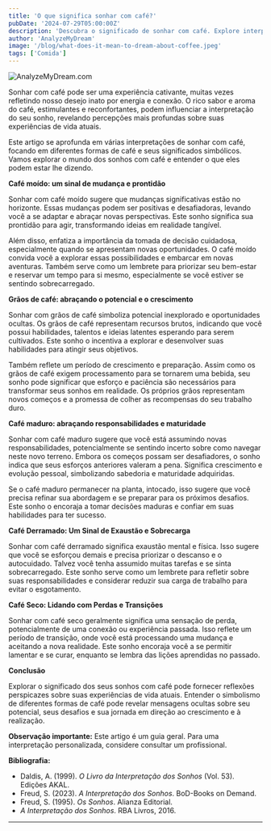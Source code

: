 ```yaml
---
title: 'O que significa sonhar com café?'
pubDate: '2024-07-29T05:00:00Z'
description: 'Descubra o significado de sonhar com café. Explore interpretações relacionadas a café moído, café em grão, café maduro e muito mais.'
author: 'AnalyzeMyDream'
image: '/blog/what-does-it-mean-to-dream-about-coffee.jpeg'
tags: ['Comida']
---
```


![AnalyzeMyDream.com](/blog/what-does-it-mean-to-dream-about-coffee.jpeg)


Sonhar com café pode ser uma experiência cativante, muitas vezes refletindo nosso desejo inato por energia e conexão. O rico sabor e aroma do café, estimulantes e reconfortantes, podem influenciar a interpretação do seu sonho, revelando percepções mais profundas sobre suas experiências de vida atuais.

Este artigo se aprofunda em várias interpretações de sonhar com café, focando em diferentes formas de café e seus significados simbólicos. Vamos explorar o mundo dos sonhos com café e entender o que eles podem estar lhe dizendo. 

**Café moído: um sinal de mudança e prontidão**

Sonhar com café moído sugere que mudanças significativas estão no horizonte. Essas mudanças podem ser positivas e desafiadoras, levando você a se adaptar e abraçar novas perspectivas. Este sonho significa sua prontidão para agir, transformando ideias em realidade tangível. 

Além disso, enfatiza a importância da tomada de decisão cuidadosa, especialmente quando se apresentam novas oportunidades. O café moído convida você a explorar essas possibilidades e embarcar em novas aventuras. Também serve como um lembrete para priorizar seu bem-estar e reservar um tempo para si mesmo, especialmente se você estiver se sentindo sobrecarregado.

**Grãos de café: abraçando o potencial e o crescimento**

Sonhar com grãos de café simboliza potencial inexplorado e oportunidades ocultas. Os grãos de café representam recursos brutos, indicando que você possui habilidades, talentos e ideias latentes esperando para serem cultivados. Este sonho o incentiva a explorar e desenvolver suas habilidades para atingir seus objetivos.

Também reflete um período de crescimento e preparação. Assim como os grãos de café exigem processamento para se tornarem uma bebida, seu sonho pode significar que esforço e paciência são necessários para transformar seus sonhos em realidade. Os próprios grãos representam novos começos e a promessa de colher as recompensas do seu trabalho duro.

**Café maduro: abraçando responsabilidades e maturidade**

Sonhar com café maduro sugere que você está assumindo novas responsabilidades, potencialmente se sentindo incerto sobre como navegar neste novo terreno. Embora os começos possam ser desafiadores, o sonho indica que seus esforços anteriores valeram a pena. Significa crescimento e evolução pessoal, simbolizando sabedoria e maturidade adquiridas.

Se o café maduro permanecer na planta, intocado, isso sugere que você precisa refinar sua abordagem e se preparar para os próximos desafios. Este sonho o encoraja a tomar decisões maduras e confiar em suas habilidades para ter sucesso.

**Café Derramado: Um Sinal de Exaustão e Sobrecarga**

Sonhar com café derramado significa exaustão mental e física. Isso sugere que você se esforçou demais e precisa priorizar o descanso e o autocuidado. Talvez você tenha assumido muitas tarefas e se sinta sobrecarregado. Este sonho serve como um lembrete para refletir sobre suas responsabilidades e considerar reduzir sua carga de trabalho para evitar o esgotamento. 

**Café Seco: Lidando com Perdas e Transições**

Sonhar com café seco geralmente significa uma sensação de perda, potencialmente de uma conexão ou experiência passada. Isso reflete um período de transição, onde você está processando uma mudança e aceitando a nova realidade. Este sonho encoraja você a se permitir lamentar e se curar, enquanto se lembra das lições aprendidas no passado.

**Conclusão**

Explorar o significado dos seus sonhos com café pode fornecer reflexões perspicazes sobre suas experiências de vida atuais. Entender o simbolismo de diferentes formas de café pode revelar mensagens ocultas sobre seu potencial, seus desafios e sua jornada em direção ao crescimento e à realização.

**Observação importante:** Este artigo é um guia geral. Para uma interpretação personalizada, considere consultar um profissional.

**Bibliografia:**

- Daldis, A. (1999). *O Livro da Interpretação dos Sonhos* (Vol. 53). Edições AKAL.
- Freud, S. (2023). *A Interpretação dos Sonhos*. BoD-Books on Demand.
- Freud, S. (1995). *Os Sonhos*. Alianza Editorial.
- *A Interpretação dos Sonhos*. RBA Livros, 2016.


---
